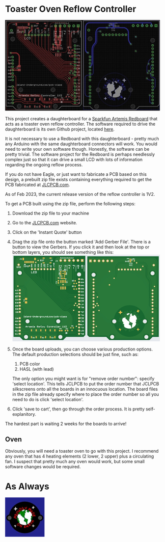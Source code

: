 # Toaster Oven Reflow Controller

![Controller 1V2](images/eagle_1V2.jpg)

This project creates a daughterboard for a [Sparkfun Artemis Redboard](https://www.sparkfun.com/products/15444) that acts as a toaster oven reflow controller. The software required to drive the daughterboard is its own Github project, located [here](https://github.com/mookiedog/Reflow).

It is not necessary to use a Redboard with this daughterboard - pretty much any Arduino with the same daughterboard connectors will work. You would need to write your own software though. Honestly, the software can be pretty trivial. The software project for the Redboard is perhaps needlessly complex just so that it can drive a small LCD with lots of information regarding the ongoing reflow process.

If you do not have Eagle, or just want to fabricate a PCB based on this design, a prebuilt zip file exists containing everything required to get the PCB fabricated at [JLCPCB.com](https://jlcpcb.com/). 

As of Feb 2023, the current release version of the reflow controller is 1V2.

To get a PCB built using the zip file, perform the following steps:
1. Download the zip file to your machine
1. Go to the [JLCPCB.com](https://jlcpcb.com/) website.
1. Click on the 'Instant Quote' button
1. Drag the zip file onto the button marked 'Add Gerber File'. There is a button to view the Gerbers. If you click it and then look at the top or bottom layers, you should see something like this:
![JCLPCB 1V2](images/jclpcb_1V2.jpg)
1. Once the board uploads, you can choose various production options. The default production selections should be just fine, such as:
    1. PCB color
    1. HASL (with lead)

    The only option you might want is for "remove order number": specify 'select location'. This tells JCLPCB to put the order number that JCLPCB silkscreens onto all the boards in an innocuous location. The board files in the zip file already specify where to place the order number so all you need to do is click 'select location'.
1. Click 'save to cart', then go through the order process. It is pretty self-explanitory.

The hardest part is waiting 2 weeks for the boards to arrive!

## Oven

Obviously, you will need a toaster oven to go with this project. I recommend any oven that has 4 heating elements (2 lower, 2 upper) plus a circulating fan. I suspect that pretty much any oven would work, but some small software changes would be required.

# As Always
![ProudlyMade](images/Proudly-Made-128x128.jpg)

